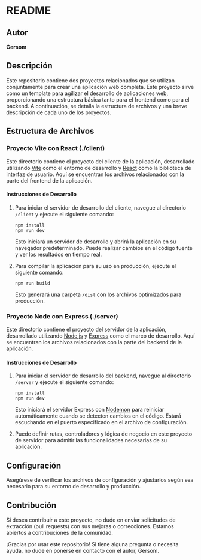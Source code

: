 # README

## Autor
**Gersom**

## Descripción
Este repositorio contiene dos proyectos relacionados que se utilizan conjuntamente para crear una aplicación web completa. Este proyecto sirve como un template para agilizar el desarrollo de aplicaciones web, proporcionando una estructura básica tanto para el frontend como para el backend. A continuación, se detalla la estructura de archivos y una breve descripción de cada uno de los proyectos.

## Estructura de Archivos

### Proyecto Vite con React (./client)
Este directorio contiene el proyecto del cliente de la aplicación, desarrollado utilizando [Vite](https://vitejs.dev/) como el entorno de desarrollo y [React](https://reactjs.org/) como la biblioteca de interfaz de usuario. Aquí se encuentran los archivos relacionados con la parte del frontend de la aplicación.

#### Instrucciones de Desarrollo
1. Para iniciar el servidor de desarrollo del cliente, navegue al directorio `/client` y ejecute el siguiente comando:
   ```
   npm install
   npm run dev
   ```
   Esto iniciará un servidor de desarrollo y abrirá la aplicación en su navegador predeterminado. Puede realizar cambios en el código fuente y ver los resultados en tiempo real.

2. Para compilar la aplicación para su uso en producción, ejecute el siguiente comando:
   ```
   npm run build
   ```
   Esto generará una carpeta `/dist` con los archivos optimizados para producción.

### Proyecto Node con Express (./server)
Este directorio contiene el proyecto del servidor de la aplicación, desarrollado utilizando [Node.js](https://nodejs.org/) y [Express](https://expressjs.com/) como el marco de desarrollo. Aquí se encuentran los archivos relacionados con la parte del backend de la aplicación.

#### Instrucciones de Desarrollo
1. Para iniciar el servidor de desarrollo del backend, navegue al directorio `/server` y ejecute el siguiente comando:
   ```
   npm install
   npm run dev
   ```
   Esto iniciará el servidor Express con [Nodemon](https://nodemon.io/) para reiniciar automáticamente cuando se detecten cambios en el código. Estará escuchando en el puerto especificado en el archivo de configuración.

2. Puede definir rutas, controladores y lógica de negocio en este proyecto de servidor para admitir las funcionalidades necesarias de su aplicación.

## Configuración
Asegúrese de verificar los archivos de configuración y ajustarlos según sea necesario para su entorno de desarrollo y producción.

## Contribución
Si desea contribuir a este proyecto, no dude en enviar solicitudes de extracción (pull requests) con sus mejoras o correcciones. Estamos abiertos a contribuciones de la comunidad.

¡Gracias por usar este repositorio! Si tiene alguna pregunta o necesita ayuda, no dude en ponerse en contacto con el autor, Gersom.
